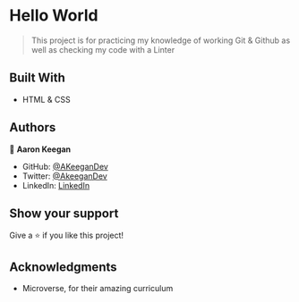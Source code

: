 # Hello World

> This project is for practicing my knowledge of working Git & Github as well as checking my code with a Linter


## Built With

- HTML & CSS





## Authors

👤 **Aaron Keegan**

- GitHub: [@AKeeganDev](https://github.com/AKeeganDev)
- Twitter: [@AkeeganDev](https://twitter.com/AkeeganDev)
- LinkedIn: [LinkedIn](https://linkedin.com/in/AKeeganDev)



## Show your support

Give a ⭐️ if you like this project!

## Acknowledgments

- Microverse, for their amazing curriculum